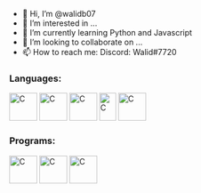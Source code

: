 - 👋 Hi, I’m @walidb07
- 👀 I’m interested in ...
- 🌱 I’m currently learning Python and Javascript
- 💞️ I’m looking to collaborate on ...
- 📫 How to reach me: Discord: Walid#7720

<!---
walidb07/walidb07 is a ✨ special ✨ repository because its `README.md` (this file) appears on your GitHub profile.
You can click the Preview link to take a look at your changes.
--->

<h3><b>Languages:</b></h3>

<a href="https://en.wikipedia.org/wiki/C_(programming_language)"><img src="https://upload.wikimedia.org/wikipedia/commons/1/18/C_Programming_Language.svg"         alt="C" height="50px" width="50px"></img></a>
<a href="https://en.wikipedia.org/wiki/HTML"><img src="https://upload.wikimedia.org/wikipedia/commons/3/38/HTML5_Badge.svg"                    alt="C" height="50px" width="50px"></img></a>
<a href="https://en.wikipedia.org/wiki/CSS"><img src="https://upload.wikimedia.org/wikipedia/commons/6/62/CSS3_logo.svg"                      alt="C" height="50px" width="50px"></img></a>
<a href="https://en.wikipedia.org/wiki/Java_(programming_language)"><img src="https://upload.wikimedia.org/wikipedia/commons/d/dd/Java_programming_language_logo.png" alt="C" height="50px" width="30px"></img></a>
<a href="https://en.wikipedia.org/wiki/Python_(programming_language)"><img src="https://upload.wikimedia.org/wikipedia/commons/c/c3/Python-logo-notext.svg"             alt="C" height="50px" width="50px"></img></a>

<h3><b>Programs:</b></h3>

<a href="https://en.wikipedia.org/wiki/Adobe_Photoshop"><img src="https://upload.wikimedia.org/wikipedia/commons/a/af/Adobe_Photoshop_CC_icon.svg"         alt="C" height="50px" width="50px"></img></a>
<a href="https://en.wikipedia.org/wiki/Adobe_Illustrator"><img src="https://upload.wikimedia.org/wikipedia/commons/f/fb/Adobe_Illustrator_CC_icon.svg"         alt="C" height="50px" width="50px"></img></a>
<a href="https://en.wikipedia.org/wiki/Adobe_Dreamweaver"><img src="https://upload.wikimedia.org/wikipedia/commons/7/75/Adobe_Dreamweaver_CC_icon.svg"         alt="C" height="50px" width="50px"></img></a>

